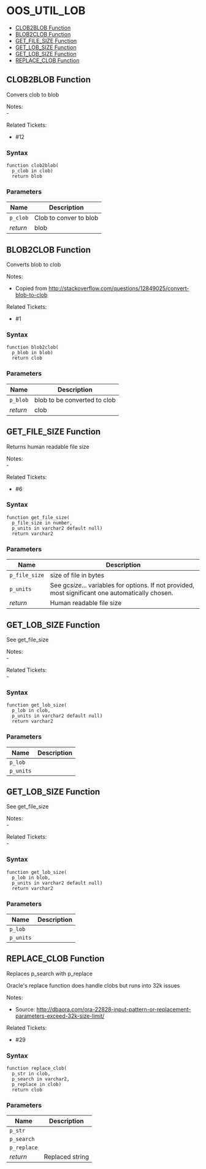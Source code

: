 # OOS_UTIL_LOB

- [CLOB2BLOB Function](#clob2blob)
- [BLOB2CLOB Function](#blob2clob)
- [GET_FILE_SIZE Function](#get_file_size)
- [GET_LOB_SIZE Function](#get_lob_size)
- [GET_LOB_SIZE Function](#get_lob_size)
- [REPLACE_CLOB Function](#replace_clob)








 
## <a name="clob2blob"></a>CLOB2BLOB Function


<p>
<p>Convers clob to blob</p><p>Notes:<br /> -</p><p>Related Tickets:</p><ul>
<li>#12</li>
</ul>

</p>

### Syntax
```plsql
function clob2blob(
  p_clob in clob)
  return blob
```

### Parameters
Name | Description
--- | ---
`p_clob` | Clob to conver to blob
*return* | blob
 
 





 
## <a name="blob2clob"></a>BLOB2CLOB Function


<p>
<p>Converts blob to clob</p><p>Notes:</p><ul>
<li>Copied from <a href="http://stackoverflow.com/questions/12849025/convert-blob-to-clob">http://stackoverflow.com/questions/12849025/convert-blob-to-clob</a></li>
</ul>
<p>Related Tickets:</p><ul>
<li>#1</li>
</ul>

</p>

### Syntax
```plsql
function blob2clob(
  p_blob in blob)
  return clob
```

### Parameters
Name | Description
--- | ---
`p_blob` | blob to be converted to clob
*return* | clob
 
 





 
## <a name="get_file_size"></a>GET_FILE_SIZE Function


<p>
<p>Returns human readable file size</p><p>Notes:<br /> -</p><p>Related Tickets:</p><ul>
<li>#6</li>
</ul>

</p>

### Syntax
```plsql
function get_file_size(
  p_file_size in number,
  p_units in varchar2 default null)
  return varchar2
```

### Parameters
Name | Description
--- | ---
`p_file_size` | size of file in bytes
`p_units` | See gc<em>size</em>... variables for options. If not provided, most significant one automatically chosen.
*return* | Human readable file size
 
 





 
## <a name="get_lob_size"></a>GET_LOB_SIZE Function


<p>
<p>See get_file_size</p><p>Notes:<br /> -</p><p>Related Tickets:<br /> -</p>
</p>

### Syntax
```plsql
function get_lob_size(
  p_lob in clob,
  p_units in varchar2 default null)
  return varchar2
```

### Parameters
Name | Description
--- | ---
`p_lob` | 
`p_units` | 
 
 





 
## <a name="get_lob_size"></a>GET_LOB_SIZE Function


<p>
<p>See get_file_size</p><p>Notes:<br /> -</p><p>Related Tickets:<br /> -</p>
</p>

### Syntax
```plsql
function get_lob_size(
  p_lob in blob,
  p_units in varchar2 default null)
  return varchar2
```

### Parameters
Name | Description
--- | ---
`p_lob` | 
`p_units` | 
 
 





 
## <a name="replace_clob"></a>REPLACE_CLOB Function


<p>
<p>Replaces p_search with p_replace</p><p>Oracle&#39;s replace function does handle clobs but runs into 32k issues</p><p>Notes:</p><ul>
<li>Source: <a href="http://dbaora.com/ora-22828-input-pattern-or-replacement-parameters-exceed-32k-size-limit/">http://dbaora.com/ora-22828-input-pattern-or-replacement-parameters-exceed-32k-size-limit/</a></li>
</ul>
<p>Related Tickets:</p><ul>
<li>#29</li>
</ul>

</p>

### Syntax
```plsql
function replace_clob(
  p_str in clob,
  p_search in varchar2,
  p_replace in clob)
  return clob
```

### Parameters
Name | Description
--- | ---
`p_str` | 
`p_search` | 
`p_replace` | 
*return* | Replaced string
 
 





 
